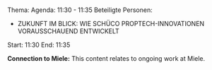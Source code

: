 # 
Thema: 
Agenda: 11:30 - 11:35
Beteiligte Personen:
- ZUKUNFT IM BLICK: WIE SCHÜCO PROPTECH-INNOVATIONEN VORAUSSCHAUEND ENTWICKELT

Start: 11:30
End: 11:35

**Connection to Miele:** This content relates to ongoing work at Miele.

